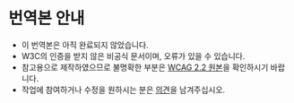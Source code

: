 # 번역본 안내
* 이 번역본은 아직 완료되지 않았습니다.
* W3C의 인증을 받지 않은 비공식 문서이며, 오류가 있을 수 있습니다.
* 참고용으로 제작하였으므로 불명확한 부분은 [WCAG 2.2 원본](https://www.w3.org/TR/WCAG22/)을 확인하시기 바랍니다.
* 작업에 참여하거나 수정을 원하시는 분은 [의견](https://github.com/a11ykr/wcag22/issues/new)을 남겨주십시오.
